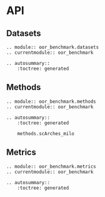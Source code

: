 # API

## Datasets

```{eval-rst}
.. module:: oor_benchmark.datasets
.. currentmodule:: oor_benchmark

.. autosummary::
    :toctree: generated
```

## Methods

```{eval-rst}
.. module:: oor_benchmark.methods
.. currentmodule:: oor_benchmark

.. autosummary::
    :toctree: generated

    methods.scArches_milo
```

## Metrics

```{eval-rst}
.. module:: oor_benchmark.metrics
.. currentmodule:: oor_benchmark

.. autosummary::
    :toctree: generated

```
